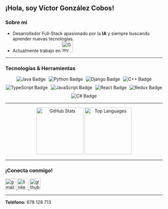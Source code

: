 <h2 align="left">¡Hola, soy Víctor González Cobos!</h2>

### Sobre mí
- Desarrollador Full-Stack apasionado por la **IA** y siempre buscando aprender nuevas tecnologías.  
- Actualmente trabajo en <img src="https://www.gmv.com/sites/default/files/content/image/2021/11/03/115/gmv_rgbredblack.png" height="35" alt="Gmv Logo"/>

---

### Tecnologías & Herramientas
<div align="center" style="display: flex; flex-wrap: wrap; justify-content: center; gap: 10px;">
  <img src="https://img.shields.io/badge/Java-ED8B00?style=for-the-badge&logo=java&logoColor=white" alt="Java Badge"/>
  <img src="https://img.shields.io/badge/Python-3670A0?style=for-the-badge&logo=python&logoColor=white" alt="Python Badge"/>
  <img src="https://img.shields.io/badge/Django-092E20?style=for-the-badge&logo=django&logoColor=white" alt="Django Badge"/>
  <img src="https://img.shields.io/badge/C++-00599C?style=for-the-badge&logo=c%2B%2B&logoColor=white" alt="C++ Badge"/>
  <img src="https://img.shields.io/badge/TypeScript-007ACC?style=for-the-badge&logo=typescript&logoColor=white" alt="TypeScript Badge"/>
  <img src="https://img.shields.io/badge/JavaScript-F7DF1E?style=for-the-badge&logo=javascript&logoColor=black" alt="JavaScript Badge"/>
  <img src="https://img.shields.io/badge/React-61DAFB?style=for-the-badge&logo=react&logoColor=white" alt="React Badge"/>
  <img src="https://img.shields.io/badge/Redux-764ABC?style=for-the-badge&logo=redux&logoColor=white" alt="Redux Badge"/>
  <img src="https://img.shields.io/badge/C%23-239120?style=for-the-badge&logo=c-sharp&logoColor=white" alt="C# Badge"/>
</div>

---

<div align="center">
  <!-- GitHub Readme Stats -->
  <img src="https://github-readme-stats.vercel.app/api?username=VictorCodificando&show_icons=true&theme=dracula&hide_border=false&count_private=true" height="150" alt="GitHub Stats" />
  <img src="https://github-readme-stats.vercel.app/api/top-langs/?username=VictorCodificando&layout=compact&theme=dracula&hide_border=false" height="150" alt="Top Languages" />
</div>

---

### ¡Conecta conmigo!
<div align="left">
  <a href="mailto:victorcodificando@gmail.com" target="_blank">
    <img src="https://img.shields.io/badge/Gmail-D14836?style=for-the-badge&logo=gmail&logoColor=white" height="35" alt="gmail logo"  />
  </a>
  <a href="https://www.linkedin.com/in/v%C3%ADctor-gonz%C3%A1lez-cobos-18483429b/" target="_blank">
    <img src="https://img.shields.io/badge/LinkedIn-0077B5?style=for-the-badge&logo=linkedin&logoColor=white" height="35" alt="linkedin logo"  />
  </a>
  <a href="https://github.com/VictorCodificando" target="_blank">
    <img src="https://img.shields.io/badge/GitHub-181717?style=for-the-badge&logo=github&logoColor=white" height="35" alt="github logo"  />
  </a>
</div>

---

<p align="left">
  <strong>Teléfono:</strong> 678 128 713
</p>
